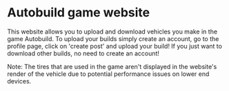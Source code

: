 # Autobuild game website

This website allows you to upload and download vehicles you make in the game Autobuild. To upload your builds simply create an account, go to the profile page, click on 'create post' and upload your build! If you just want to download other builds, no need to create an account!

Note: The tires that are used in the game aren't displayed in the website's render of the vehicle due to potential performance issues on lower end devices.
